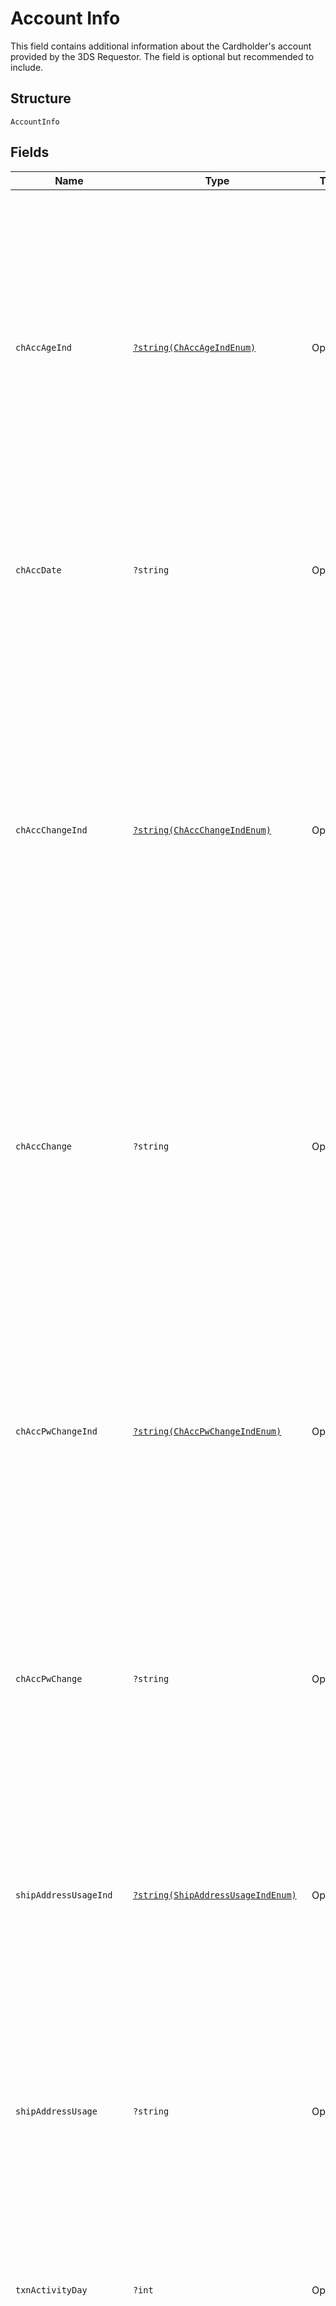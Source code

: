 
# Account Info

This field contains additional information about the Cardholder's account provided by the 3DS Requestor. The field is optional but recommended to include.

## Structure

`AccountInfo`

## Fields

| Name | Type | Tags | Description | Getter | Setter |
|  --- | --- | --- | --- | --- | --- |
| `chAccAgeInd` | [`?string(ChAccAgeIndEnum)`](../../doc/models/ch-acc-age-ind-enum.md) | Optional | Length of time that the cardholder has had the account with the 3DS Requestor.<br><br>> 01 - No account<br>> <br>> 02 - Created during this transaction<br>> <br>> 03 - Less than 30 days<br>> <br>> 04 - Between 30 and 60 days<br>> <br>> 05 - More than 60 days | getChAccAgeInd(): ?string | setChAccAgeInd(?string chAccAgeInd): void |
| `chAccDate` | `?string` | Optional | Date converted into UTC that the cardholder opened the account with the 3DS Requestor. Date format = YYYYMMDD. | getChAccDate(): ?string | setChAccDate(?string chAccDate): void |
| `chAccChangeInd` | [`?string(ChAccChangeIndEnum)`](../../doc/models/ch-acc-change-ind-enum.md) | Optional | Length of time since the cardholder's account information with the 3DS Requestor was last changed. Includes Billing or Shipping address, new payment account, or new user(s) added.<br><br>> 01 - Changed during this transaction<br>> <br>> 02 - Less than 30 days<br>> <br>> 03 - 30 - 60 days<br>> <br>> 04 - More than 60 days | getChAccChangeInd(): ?string | setChAccChangeInd(?string chAccChangeInd): void |
| `chAccChange` | `?string` | Optional | Date converted into UTC that the cardholder's account with the 3DS Requestor was last changed. Including Billing or Shipping address, new payment account, or new user(s) added. Date format = YYYYMMDD. | getChAccChange(): ?string | setChAccChange(?string chAccChange): void |
| `chAccPwChangeInd` | [`?string(ChAccPwChangeIndEnum)`](../../doc/models/ch-acc-pw-change-ind-enum.md) | Optional | Length of time since the cardholder's account with the 3DS Requestor had a password change or account reset.<br><br>> 01 - No change<br>> <br>> 02 - Changed during this transaction<br>> <br>> 03 - Less than 30 days<br>> <br>> 04 - 30 - 60 days<br>> <br>> 05 - More than 60 days | getChAccPwChangeInd(): ?string | setChAccPwChangeInd(?string chAccPwChangeInd): void |
| `chAccPwChange` | `?string` | Optional | Date converted into UTC that cardholder's account with the 3DS Requestor had a password change or account reset. Date format must be YYYYMMDD. | getChAccPwChange(): ?string | setChAccPwChange(?string chAccPwChange): void |
| `shipAddressUsageInd` | [`?string(ShipAddressUsageIndEnum)`](../../doc/models/ship-address-usage-ind-enum.md) | Optional | Indicates when the shipping address used for this transaction was first used with the 3DS Requestor.<br><br>> 01 - This transaction<br>> <br>> 02 - Less than 30 days<br>> <br>> 03 - 30 - 60 days<br>> <br>> 04 - More than 60 days | getShipAddressUsageInd(): ?string | setShipAddressUsageInd(?string shipAddressUsageInd): void |
| `shipAddressUsage` | `?string` | Optional | Date converted into UTC when the shipping address used for this transaction was first used with the 3DS Requestor. Date format must be YYYYMMDD. | getShipAddressUsage(): ?string | setShipAddressUsage(?string shipAddressUsage): void |
| `txnActivityDay` | `?int` | Optional | Number of transactions (successful and abandoned) for this cardholder account with the 3DS Requestor across all payment accounts in the previous 24 hours. | getTxnActivityDay(): ?int | setTxnActivityDay(?int txnActivityDay): void |
| `txnActivityYear` | `?int` | Optional | Number of transactions (successful and abandoned) for this cardholder account with the 3DS Requestor across all payment accounts in the previous year. | getTxnActivityYear(): ?int | setTxnActivityYear(?int txnActivityYear): void |
| `provisionAttemptsDay` | `?int` | Optional | Number of Add Card attempts in the last 24 hours. | getProvisionAttemptsDay(): ?int | setProvisionAttemptsDay(?int provisionAttemptsDay): void |
| `nbPurchaseAccount` | `?int` | Optional | Number of purchases with this cardholder account during the previous six months. | getNbPurchaseAccount(): ?int | setNbPurchaseAccount(?int nbPurchaseAccount): void |
| `suspiciousAccActivity` | [`?string(SuspiciousAccActivityEnum)`](../../doc/models/suspicious-acc-activity-enum.md) | Optional | Indicates whether the 3DS Requestor has experienced suspicious activity including previous fraud) on the cardholder account.<br><br>> 01 - No suspicious activity has been observed<br>> <br>> 02 - Suspicious activity has been observed | getSuspiciousAccActivity(): ?string | setSuspiciousAccActivity(?string suspiciousAccActivity): void |
| `shipNameIndicator` | [`?string(ShipNameIndicatorEnum)`](../../doc/models/ship-name-indicator-enum.md) | Optional | Indicates if the Cardholder Name on the account is identical to the shipping Name used for this transaction.<br><br>> 01 - Account Name identical to shipping Name<br>> <br>> 02 - Account Name different than shipping Name | getShipNameIndicator(): ?string | setShipNameIndicator(?string shipNameIndicator): void |
| `paymentAccInd` | [`?string(PaymentAccIndEnum)`](../../doc/models/payment-acc-ind-enum.md) | Optional | Indicates the length of time that the payment account was enrolled in the cardholder's account with the 3DS Requestor.<br><br>> 01 - No account (guest check-out)<br>> <br>> 02 - During this transaction<br>> <br>> 03 - Less than 30 days<br>> <br>> 04 - 30 - 60 days<br>> <br>> 05 - More than 60 days | getPaymentAccInd(): ?string | setPaymentAccInd(?string paymentAccInd): void |
| `paymentAccAge` | `?string` | Optional | Date converted into UTC that the payment account was enrolled in the cardholder's account with the 3DS Requestor. Date format must be YYYYMMDD. | getPaymentAccAge(): ?string | setPaymentAccAge(?string paymentAccAge): void |
| `chAccReqId` | `?string` | Optional | The 3DS Requestor assigned account identifier of the transacting Cardholder. This identifier is a unique representation of the account identifier for the 3DS Requestor and is provided as a String.<br><br>This field is supported in Starting from EMV 3DS 2.3.1 and later.<br><br>**Constraints**: *Maximum Length*: `64` | getChAccReqId(): ?string | setChAccReqId(?string chAccReqId): void |

## Example (as JSON)

```json
{
  "ch_acc_age_ind": "04",
  "ch_acc_date": "20240401",
  "ch_acc_change_ind": "03",
  "ch_acc_change": "20240401",
  "ch_acc_pw_change_ind": "04",
  "ch_acc_pw_change": "20240401",
  "ship_address_usage_ind": "04",
  "ship_address_usage": "20240401",
  "txn_activity_day": 1,
  "txn_activity_year": 1,
  "provision_attempts_day": 1,
  "nb_purchase_account": 1,
  "suspicious_acc_activity": "01",
  "ship_name_indicator": "01",
  "payment_acc_ind": "03",
  "payment_acc_age": "20240401"
}
```

